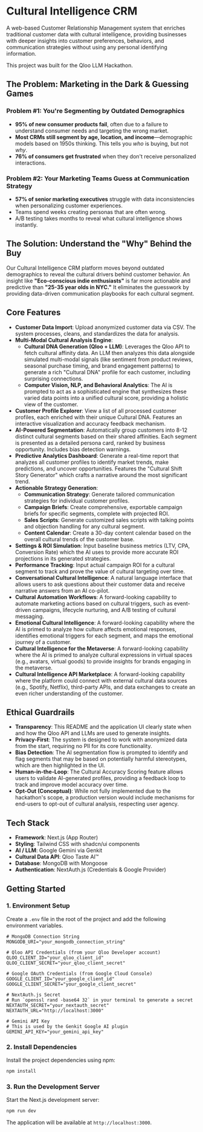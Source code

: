 # Cultural Intelligence CRM

A web-based Customer Relationship Management system that enriches traditional customer data with cultural intelligence, providing businesses with deeper insights into customer preferences, behaviors, and communication strategies without using any personal identifying information.

This project was built for the Qloo LLM Hackathon.

## The Problem: Marketing in the Dark & Guessing Games

### Problem #1: You're Segmenting by Outdated Demographics
- **95% of new consumer products fail**, often due to a failure to understand consumer needs and targeting the wrong market.
- **Most CRMs still segment by age, location, and income**—demographic models based on 1950s thinking. This tells you *who* is buying, but not *why*.
- **76% of consumers get frustrated** when they don't receive personalized interactions.

### Problem #2: Your Marketing Teams Guess at Communication Strategy
- **57% of senior marketing executives** struggle with data inconsistencies when personalizing customer experiences.
- Teams spend weeks creating personas that are often wrong.
- A/B testing takes months to reveal what cultural intelligence shows instantly.

## The Solution: Understand the "Why" Behind the Buy

Our Cultural Intelligence CRM platform moves beyond outdated demographics to reveal the cultural drivers behind customer behavior. An insight like **"Eco-conscious indie enthusiasts"** is far more actionable and predictive than **"25-35 year olds in NYC."** It eliminates the guesswork by providing data-driven communication playbooks for each cultural segment.

## Core Features

- **Customer Data Import**: Upload anonymized customer data via CSV. The system processes, cleans, and standardizes the data for analysis.
- **Multi-Modal Cultural Analysis Engine**:
    - **Cultural DNA Generation (Qloo + LLM)**: Leverages the Qloo API to fetch cultural affinity data. An LLM then analyzes this data alongside simulated multi-modal signals (like sentiment from product reviews, seasonal purchase timing, and brand engagement patterns) to generate a rich "Cultural DNA" profile for each customer, including surprising connections.
    - **Computer Vision, NLP, and Behavioral Analytics**: The AI is prompted to act as a sophisticated engine that synthesizes these varied data points into a unified cultural score, providing a holistic view of the customer.
- **Customer Profile Explorer**: View a list of all processed customer profiles, each enriched with their unique Cultural DNA. Features an interactive visualization and accuracy feedback mechanism.
- **AI-Powered Segmentation**: Automatically group customers into 8-12 distinct cultural segments based on their shared affinities. Each segment is presented as a detailed persona card, ranked by business opportunity. Includes bias detection warnings.
- **Predictive Analytics Dashboard**: Generate a real-time report that analyzes all customer profiles to identify market trends, make predictions, and uncover opportunities. Features the "Cultural Shift Story Generator" which crafts a narrative around the most significant trend.
- **Actionable Strategy Generation**:
    - **Communication Strategy**: Generate tailored communication strategies for individual customer profiles.
    - **Campaign Briefs**: Create comprehensive, exportable campaign briefs for specific segments, complete with projected ROI.
    - **Sales Scripts**: Generate customized sales scripts with talking points and objection handling for any cultural segment.
    - **Content Calendar**: Create a 30-day content calendar based on the overall cultural trends of the customer base.
- **Settings & ROI Simulation**: Input baseline business metrics (LTV, CPA, Conversion Rate) which the AI uses to provide more accurate ROI projections in its generated strategies.
- **Performance Tracking**: Input actual campaign ROI for a cultural segment to track and prove the value of cultural targeting over time.
- **Conversational Cultural Intelligence**: A natural language interface that allows users to ask questions about their customer data and receive narrative answers from an AI co-pilot.
- **Cultural Automation Workflows**: A forward-looking capability to automate marketing actions based on cultural triggers, such as event-driven campaigns, lifecycle nurturing, and A/B testing of cultural messaging.
- **Emotional Cultural Intelligence**: A forward-looking capability where the AI is primed to analyze how culture affects emotional responses, identifies emotional triggers for each segment, and maps the emotional journey of a customer.
- **Cultural Intelligence for the Metaverse**: A forward-looking capability where the AI is primed to analyze cultural expressions in virtual spaces (e.g., avatars, virtual goods) to provide insights for brands engaging in the metaverse.
- **Cultural Intelligence API Marketplace**: A forward-looking capability where the platform could connect with external cultural data sources (e.g., Spotify, Netflix), third-party APIs, and data exchanges to create an even richer understanding of the customer.

## Ethical Guardrails

- **Transparency**: This README and the application UI clearly state when and how the Qloo API and LLMs are used to generate insights.
- **Privacy-First**: The system is designed to work with anonymized data from the start, requiring no PII for its core functionality.
- **Bias Detection**: The AI segmentation flow is prompted to identify and flag segments that may be based on potentially harmful stereotypes, which are then highlighted in the UI.
- **Human-in-the-Loop**: The Cultural Accuracy Scoring feature allows users to validate AI-generated profiles, providing a feedback loop to track and improve model accuracy over time.
- **Opt-Out (Conceptual)**: While not fully implemented due to the hackathon's scope, a production version would include mechanisms for end-users to opt-out of cultural analysis, respecting user agency.

## Tech Stack

- **Framework**: Next.js (App Router)
- **Styling**: Tailwind CSS with shadcn/ui components
- **AI / LLM**: Google Gemini via Genkit
- **Cultural Data API**: Qloo Taste AI™
- **Database**: MongoDB with Mongoose
- **Authentication**: NextAuth.js (Credentials & Google Provider)

## Getting Started

### 1. Environment Setup

Create a `.env` file in the root of the project and add the following environment variables.

```
# MongoDB Connection String
MONGODB_URI="your_mongodb_connection_string"

# Qloo API Credentials (from your Qloo Developer account)
QLOO_CLIENT_ID="your_qloo_client_id"
QLOO_CLIENT_SECRET="your_qloo_client_secret"

# Google OAuth Credentials (from Google Cloud Console)
GOOGLE_CLIENT_ID="your_google_client_id"
GOOGLE_CLIENT_SECRET="your_google_client_secret"

# NextAuth.js Secret
# Run `openssl rand -base64 32` in your terminal to generate a secret
NEXTAUTH_SECRET="your_nextauth_secret"
NEXTAUTH_URL="http://localhost:3000"

# Gemini API Key
# This is used by the Genkit Google AI plugin
GEMINI_API_KEY="your_gemini_api_key"
```

### 2. Install Dependencies

Install the project dependencies using npm:

```bash
npm install
```

### 3. Run the Development Server

Start the Next.js development server:

```bash
npm run dev
```

The application will be available at `http://localhost:3000`.
